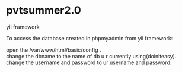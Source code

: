 # pvtsummer2.0
yii framework


To access the database created in phpmyadmin from yii framework:

open the /var/www/html/basic/config .   
change the dbname to the name of db u r currently using(doiniteasy).   
change the username and password to ur username and password.
